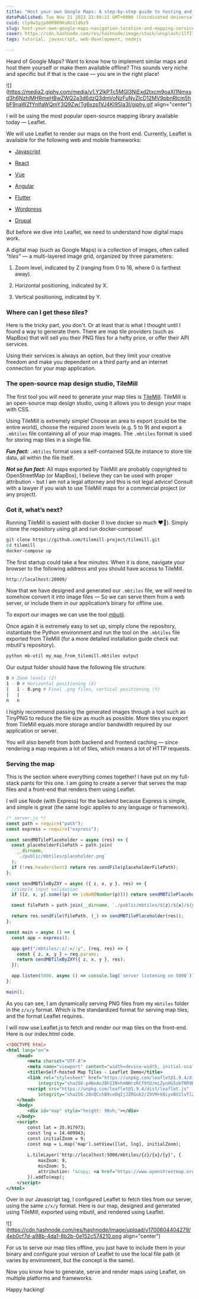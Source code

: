 ```yaml
---
title: "Host your own Google Maps: A step-by-step guide to hosting and serving navigation, location, and mapping services"
datePublished: Tue Nov 21 2023 22:09:21 GMT+0000 (Coordinated Universal Time)
cuid: clp8w1pjp000909ku8o1ld6z9
slug: host-your-own-google-maps-navigation-location-and-mapping-services
cover: https://cdn.hashnode.com/res/hashnode/image/stock/unsplash/1lfI7wkGWZ4/upload/b09a08c2bba2960a0d6d9972d73ec723.jpeg
tags: tutorial, javascript, web-development, nodejs

---
```


Heard of Google Maps? Want to know how to implement similar maps and host them yourself or make them available offline? This sounds very niche and specific but if that is the case — you are in the right place!

![](https://media2.giphy.com/media/v1.Y2lkPTc5MGI3NjExd2txcm9oaXl1Nmxsd3h6NzhlMHRmeHBwZWQ2a3d6dzQ3dmVoNzFuNyZlcD12MV9pbnRlcm5hbF9naWZfYnlfaWQmY3Q9Zw/Tg6xzp1VJ4Kl9SIa3l/giphy.gif align="center")

I will be using the most popular open-source mapping library available today — Leaflet.

We will use Leaflet to render our maps on the front end. Currently, Leaflet is available for the following web and mobile frameworks:

* [Javascript](https://leafletjs.com/)
    
* [React](https://react-leaflet.js.org/)
    
* [Vue](https://vue2-leaflet.netlify.app/)
    
* [Angular](https://github.com/bluehalo/ngx-leaflet)
    
* [Flutter](https://docs.fleaflet.dev/)
    
* [Wordpress](https://wordpress.org/plugins/leaflet-map/)
    
* [Drupal](https://www.drupal.org/project/leaflet)
    

But before we dive into Leaflet, we need to understand how digital maps work.

A digital map (such as Google Maps) is a collection of images, often called *"tiles"* — a multi-layered image grid, organized by three parameters:

1. Zoom level, indicated by Z (ranging from 0 to 16, where 0 is farthest away).
    
2. Horizontal positioning, indicated by X.
    
3. Vertical positioning, indicated by Y.
    

### Where can I get these *tiles*?

Here is the tricky part, you don't. Or at least that is what I thought until I found a way to generate them. There are map tile providers (such as MapBox) that will sell you their PNG files for a hefty price, or offer their API services.

Using their services is always an option, but they limit your creative freedom and make you dependent on a third party and an internet connection for your map application.

### The open-source map design studio, TileMill

The first tool you will need to generate your map tiles is [TileMill](https://github.com/tilemill-project/tilemill). TileMill is an open-source map design studio, using it allows you to design your maps with CSS.

Using TileMill is extremely simple! Choose an area to export (could be the entire world), choose the required zoom levels (e.g. 5 to 9) and export a `.mbtiles` file containing all of your map images. The `.mbtiles` format is used for storing map tiles in a single file.

***Fun fact:*** `.mbtiles` format uses a self-contained SQLite instance to store tile data, all within the file itself.

***Not so fun fact:*** All maps exported by TileMill are probably copyrighted to OpenStreetMap (or MapBox), I believe they can be used with proper attribution - but I am not a legal attorney and this is not legal advice! Consult with a lawyer if you wish to use TileMill maps for a commercial project (or any project).

### Got it, what’s next?

Running TileMill is easiest with docker (I love docker so much ❤️🐳). Simply clone the repository using git and run docker-compose!

```bash
git clone https://github.com/tilemill-project/tilemill.git
cd tilemill
docker-compose up
```

The first startup could take a few minutes. When it is done, navigate your browser to the following address and you should have access to TileMill.

```bash
http://localhost:20009/
```

Now that we have designed and generated our `.mbtiles` file, we will need to somehow convert it into image files — So we can serve them from a web server, or include them in our application’s binary for offline use.

To export our images we can use the tool [mbutil](https://github.com/mapbox/mbutil).

Once again it is extremely easy to set up, simply clone the repository, instantiate the Python environment and run the tool on the `.mbtiles` file exported from TileMill (for a more detailed installation guide check out mbutil's repository).

```bash
python mb-util my_map_from_tilemill.mbtiles output
```

Our output folder should have the following file structure.

```bash
0 # Zoom levels (Z)
1 - 0 # Horizontal positioning (X)
|   1 - 0.png # Final .png files, vertical positioning (Y)
|   |
n   n
```

I highly recommend passing the generated images through a tool such as TinyPNG to reduce the file size as much as possible. More tiles you export from TileMill equals more storage and/or bandwidth required by our application or server.

You will also benefit from both backend and frontend caching — since rendering a map requires a lot of tiles, which means a lot of HTTP requests.

### Serving the map

This is the section where everything comes together! I have put on my full-stack pants for this one. I am going to create a server that serves the map files and a front-end that renders them using Leaflet.

I will use Node (with Express) for the backend because Express is simple, and simple is great (the same logic applies to any language or framework).

```javascript
/* server.js */
const path = require("path");
const express = require("express");

const sendMBTilePlaceholder = async (res) => {
  const placeholderFilePath = path.join(
    __dirname,
    `./public/mbtiles/placeholder.png`
  );
  if (!res.headersSent) return res.sendFile(placeholderFilePath);
};

const sendMBTileByZXY = async ({ z, x, y }, res) => {
  //simple input validation
  if ([z, x, y].some((p) => isNaN(Number(p)))) return sendMBTilePlaceholder(res);

  const filePath = path.join(__dirname, `./public/mbtiles/${z}/${x}/${y}.png`);

  return res.sendFile(filePath, (_) => sendMBTilePlaceholder(res));
};

const main = async () => {
  const app = express();

  app.get("/mbtiles/:z/:x/:y", (req, res) => {
    const { z, x, y } = req.params;
    return sendMBTileByZXY({ z, x, y }, res);
  });

  app.listen(5000, async () => console.log(`server listening on 5000`));
};

main();
```

As you can see, I am dynamically serving PNG files from my `mbtiles` folder in the `z/x/y` format. Which is the standardized format for serving map tiles, and the format Leaflet requires.

I will now use Leaflet.js to fetch and render our map tiles on the front-end. Here is our index.html code.

```xml
<!DOCTYPE html>
<html lang="en">
    <head>
        <meta charset="UTF-8">
        <meta name="viewport" content="width=device-width, initial-scale=1.0">
        <title>Self-hosted Map Tiles - Leaflet Demo</title>
        <link rel="stylesheet" href="https://unpkg.com/leaflet@1.9.4/dist/leaflet.css"
            integrity="sha256-p4NxAoJBhIIN+hmNHrzRCf9tD/miZyoHS5obTRR9BMY=" crossorigin="" />
        <script src="https://unpkg.com/leaflet@1.9.4/dist/leaflet.js"
            integrity="sha256-20nQCchB9co0qIjJZRGuk2/Z9VM+kNiyxNV1lvTlZBo=" crossorigin=""></script>
    </head>
    <body>
        <div id="map" style="height: 98vh;"></div>
    </body>
    <script>
        const lat = 35.917973;
        const lng = 14.409943;
        const initialZoom = 9;
        const map = L.map('map').setView([lat, lng], initialZoom);
    
        L.tileLayer('http://localhost:5000/mbtiles/{z}/{x}/{y}', {
            maxZoom: 9,
            minZoom: 5,
            attribution: '&copy; <a href="https://www.openstreetmap.org/copyright">OpenStreetMap</a> contributors'
        }).addTo(map);
    </script>
</html>
```

Over in our Javascript tag, I configured Leaflet to fetch tiles from our server, using the same `z/x/y` format. Here is our map, designed and generated using TileMill, exported using mbutil, and rendered using Leaflet.

![](https://cdn.hashnode.com/res/hashnode/image/upload/v1700604404279/4eb0cf7d-a98b-4da1-8b2b-0e152c574210.png align="center")

For us to serve our map tiles offline, you just have to include them in your binary and configure your version of Leaflet to use the local file path (it varies by environment, but the concept is the same).

Now you know how to generate, serve and render maps using Leaflet, on multiple platforms and frameworks.

Happy hacking!
